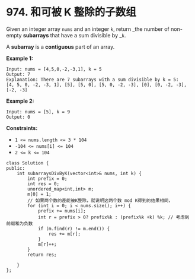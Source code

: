 # 974. 和可被 K 整除的子数组

Given an integer array `nums` and an integer `k`, return _the number of non-empty **subarrays** that have a sum divisible by _`k`.

A **subarray** is a **contiguous** part of an array.

**Example 1:**

```
Input: nums = [4,5,0,-2,-3,1], k = 5
Output: 7
Explanation: There are 7 subarrays with a sum divisible by k = 5:
[4, 5, 0, -2, -3, 1], [5], [5, 0], [5, 0, -2, -3], [0], [0, -2, -3], [-2, -3]
```

**Example 2:**

```
Input: nums = [5], k = 9
Output: 0
```

**Constraints:**

* `1 <= nums.length <= 3 * 104`
* `-104 <= nums[i] <= 104`
* `2 <= k <= 104`

```clike
class Solution {
public:
    int subarraysDivByK(vector<int>& nums, int k) {
        int prefix = 0;
        int res = 0;
        unordered_map<int,int> m;
        m[0] = 1;
        // 如果两个数的差能被K整除，就说明这两个数 mod K得到的结果相同，
        for (int i = 0; i < nums.size(); i++) {
            prefix += nums[i];
            int r = prefix > 0? prefix%k : (prefix%k +k) %k; // 考虑到前缀和为负数
            if (m.find(r) != m.end()) {
                res += m[r];
            }
            m[r]++;         
        }
        return res;
        
    }
};
```
